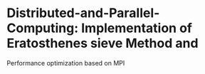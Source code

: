 # Distributed-and-Parallel-Computing: Implementation of Eratosthenes sieve Method and 
Performance optimization based on MPI

